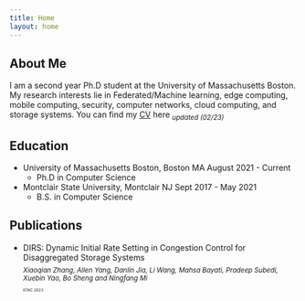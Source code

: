 ```yaml
---
title: Home
layout: home
---
```



## About Me

I am a second year Ph.D student at the University of Massachusetts Boston. My research interests lie in Federated/Machine learning, edge computing, mobile computing, security, computer networks, cloud computing, and storage systems. You can find my [CV] here  <sub>_updated (02/23)_<sub>

## Education

- University of Massachusetts Boston, Boston MA            August 2021 - Current
  - Ph.D in Computer Science
- Montclair State University, Montclair NJ                 Sept 2017 - May 2021
  - B.S. in Computer Science


## Publications

- DIRS: Dynamic Initial Rate Setting in Congestion Control for Disaggregated Storage Systems<br>
 <sub>_Xiaoqian Zhang, Allen Yang, Danlin Jia, Li Wang, Mahsa Bayati, Pradeep Subedi, Xuebin Yao, Bo Sheng and Ningfang Mi_ <sub> <br>
 <sub><sub> ICNC 2023 <sub><sub>


[CV]: ../Allen_Yang_CV_Feb_3_23.pdf

